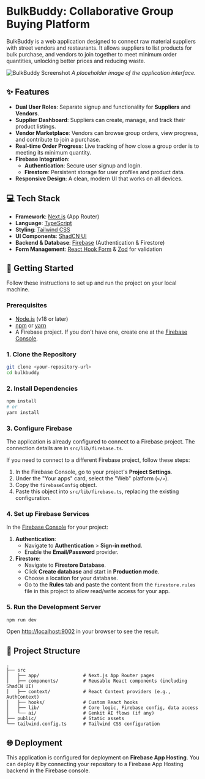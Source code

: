 # BulkBuddy: Collaborative Group Buying Platform

BulkBuddy is a web application designed to connect raw material suppliers with street vendors and restaurants. It allows suppliers to list products for bulk purchase, and vendors to join together to meet minimum order quantities, unlocking better prices and reducing waste.

![BulkBuddy Screenshot](https://placehold.co/800x450.png?text=BulkBuddy+App)
*A placeholder image of the application interface.*

## ✨ Features

-   **Dual User Roles**: Separate signup and functionality for **Suppliers** and **Vendors**.
-   **Supplier Dashboard**: Suppliers can create, manage, and track their product listings.
-   **Vendor Marketplace**: Vendors can browse group orders, view progress, and contribute to join a purchase.
-   **Real-time Order Progress**: Live tracking of how close a group order is to meeting its minimum quantity.
-   **Firebase Integration**:
    -   **Authentication**: Secure user signup and login.
    -   **Firestore**: Persistent storage for user profiles and product data.
-   **Responsive Design**: A clean, modern UI that works on all devices.

## 💻 Tech Stack

-   **Framework**: [Next.js](https://nextjs.org/) (App Router)
-   **Language**: [TypeScript](https://www.typescriptlang.org/)
-   **Styling**: [Tailwind CSS](https://tailwindcss.com/)
-   **UI Components**: [ShadCN UI](https://ui.shadcn.com/)
-   **Backend & Database**: [Firebase](https://firebase.google.com/) (Authentication & Firestore)
-   **Form Management**: [React Hook Form](https://react-hook-form.com/) & [Zod](https://zod.dev/) for validation

## 🚀 Getting Started

Follow these instructions to set up and run the project on your local machine.

### Prerequisites

-   [Node.js](https://nodejs.org/) (v18 or later)
-   [npm](https://www.npmjs.com/) or [yarn](https://yarnpkg.com/)
-   A Firebase project. If you don't have one, create one at the [Firebase Console](https://console.firebase.google.com/).

### 1. Clone the Repository

```bash
git clone <your-repository-url>
cd bulkbuddy
```

### 2. Install Dependencies

```bash
npm install
# or
yarn install
```

### 3. Configure Firebase

The application is already configured to connect to a Firebase project. The connection details are in `src/lib/firebase.ts`.

If you need to connect to a different Firebase project, follow these steps:

1.  In the Firebase Console, go to your project's **Project Settings**.
2.  Under the "Your apps" card, select the "Web" platform (`</>`).
3.  Copy the `firebaseConfig` object.
4.  Paste this object into `src/lib/firebase.ts`, replacing the existing configuration.

### 4. Set up Firebase Services

In the [Firebase Console](https://console.firebase.google.com/) for your project:

1.  **Authentication**:
    -   Navigate to **Authentication** > **Sign-in method**.
    -   Enable the **Email/Password** provider.
2.  **Firestore**:
    -   Navigate to **Firestore Database**.
    -   Click **Create database** and start in **Production mode**.
    -   Choose a location for your database.
    -   Go to the **Rules** tab and paste the content from the `firestore.rules` file in this project to allow read/write access for your app.

### 5. Run the Development Server

```bash
npm run dev
```

Open [http://localhost:9002](http://localhost:9002) in your browser to see the result.

## 📂 Project Structure

```
.
├── src
│   ├── app/                # Next.js App Router pages
│   ├── components/         # Reusable React components (including ShadCN UI)
│   ├── context/            # React Context providers (e.g., AuthContext)
│   ├── hooks/              # Custom React hooks
│   ├── lib/                # Core logic, Firebase config, data access
│   └── ai/                 # Genkit AI flows (if any)
├── public/                 # Static assets
└── tailwind.config.ts      # Tailwind CSS configuration
```

## 🌐 Deployment

This application is configured for deployment on **Firebase App Hosting**. You can deploy it by connecting your repository to a Firebase App Hosting backend in the Firebase console.
